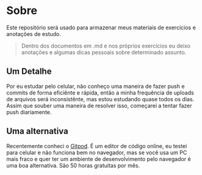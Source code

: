 # Sobre
Este repositório será usado para armazenar meus materiais de exercícios e anotações de estudo.
> Dentro dos documentos em .md e nos próprios exercícios eu deixo anotações e algumas dicas pessoais sobre determinado assunto.

## Um Detalhe
Por eu estudar pelo celular, não conheço uma maneira de fazer push e commits de forma eficiênte e rápida, então a minha frequência de uploads de arquivos será inconsistênte, mas estou estudando quase todos os dias.
Assim que souber uma maneira de resolver isso, começarei a tentar fazer push diariamente.

## Uma alternativa
Recentemente conheci o [Gitpod](https://www.gitpod.io/). É um editor de código online, eu testei para celular e não funciona bem no navegador, mas se você usa um PC mais fraco e quer ter um ambiente de desenvolvimento pelo navegador é uma boa alternativa. São 50 horas gratuitas por mês.
